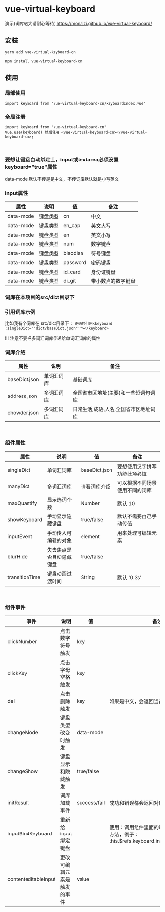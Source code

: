 # vue-virtual-keyboard

演示(词库较大请耐心等待) https://monaizi.github.io/vue-virtual-keyboard/

## 安装
```bash
yarn add vue-virtual-keyboard-cn

npm install vue-virtual-keyboard-cn

```
## 使用
### 局部使用
```
import keyboard from "vue-virtual-keyboard-cn/keyboardIndex.vue" 
```
### 全局注册
```
import keyboard from "vue-virtual-keyboard-cn"
Vue.use(keyboard) 然后使用 <vue-virtual-keyboard-cn></vue-virtual-keyboard-cn>;
```
<br/>

### 要想让键盘自动绑定上，input或textarea必须设置keyboard="true"属性
data-mode 默认不传是是中文，不传词库默认就是小写英文
### input属性

|  属性   | 说明  | 值 | 备注 
|  ----  | ----  | ---- | ---- |
| data-mode  | 键盘类型 | cn | 中文
| data-mode  | 键盘类型 | en_cap | 英文大写
| data-mode  | 键盘类型 | en | 英文小写
| data-mode  | 键盘类型 | num | 数字键盘
| data-mode  | 键盘类型 | biaodian | 符号键盘
| data-mode  | 键盘类型 | password | 密码键盘
| data-mode  | 键盘类型 | id_card | 身份证键盘
| data-mode  | 键盘类型 | di_git | 带小数点的数字键盘

### 词库在本项目的src/dict目录下
### 引用词库示例
比如我有个词库在 src/dict目录下：
```正确的引用<keyboard :singleDict="'dict/baseDict.json"'"></keyboard> ```

!!! 注意不要把多词汇词库传递给单词汇词库的属性
<br/>
### 词库介绍
|  属性   | 说明  | 备注 
|  ----  | ----  | ---- |
| baseDict.json  | 单词汇词库 | 基础词库
| address.json  | 多词汇词库 | 全国省市区地址(主要)和一些短词句词库
| chowder.json  | 多词汇词库 | 日常生活,成语,人名,全国省市区地址词库
<br/>

### 组件属性
|  属性   | 说明  | 值 | 备注 
|  ----  | ----  | ---- | ---- |
| singleDict  | 单词汇词库 |  baseDict.json | 要想使用汉字拼写功能此项必填
| manyDict  | 多词汇词库 |  请看词库介绍 | 可以根据不同场景使用不同的词库
| maxQuantify  | 显示选词个数 | Number | 默认 10
| showKeyboard  | 手动显示隐藏键盘 | true/false | 默认不需要自己手动传值
| inputEvent  | 手动传入可编辑的对象 | element | 用来处理可编辑元素
| blurHide  | 失去焦点是否自动隐藏键盘 | true/false | 
| transitionTime  | 键盘动画过渡时间 | String | 默认 '0.3s'
<br/>

### 组件事件
|  事件   | 说明  | 值 | 备注 
|  ----  | ----  | ---- | ---- |
| clickNumber  | 点击数字符号触发 | key | 
| clickKey  | 点击字母空格触发 | key | 
| del  | 点击删除触发 | key | 如果是中文，会返回当前的拼音
| changeMode  | 键盘类型改变时触发 | data-mode | 
| changeShow  | 键盘显示和隐藏触发 | true/false | 
| initResult  | 词库加载事件 | success/fail | 成功和错误都会返回对应的结果
| inputBindKeyboard  | 重新给input绑定键盘 |  | 使用：调用组件里面的inputBindKeyboard方法，例子：this.$refs.keyboard.inputBindKeyboard();
| contenteditableInput  | 更改可编辑元素是触发的事件 | value | 

